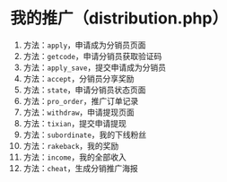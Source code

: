 # 我的推广（distribution.php）

1. 方法：`apply`，申请成为分销员页面
2. 方法：`getcode`，申请分销员获取验证码
3. 方法：`apply_save`，提交申请成为分销员
4. 方法：`accept`，分销员分享奖励
5. 方法：`state`，申请分销员状态页面
6. 方法：`pro_order`，推广订单记录
7. 方法：`withdraw`，申请提现页面
8. 方法：`tixian`，提交申请提现
9. 方法：`subordinate`，我的下线粉丝
10. 方法：`rakeback`，我的奖励
11. 方法：`income`，我的全部收入
12. 方法：`cheat`，生成分销推广海报